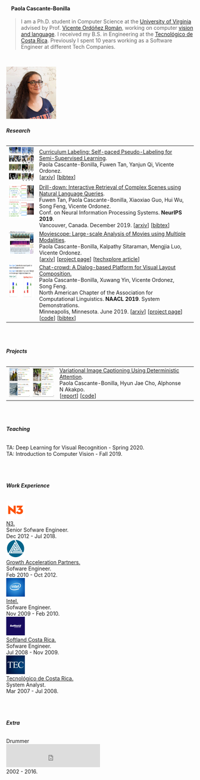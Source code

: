 <!DOCTYPE html>
<html lang="en">
<head>
  <meta http-equiv="Content-Type" content="text/html; charset=UTF-8"/>
  <meta name="viewport" content="width=device-width, initial-scale=1, maximum-scale=1.0"/>
  <title>Paola Cascante-Bonilla</title>

  <link href="https://fonts.googleapis.com/icon?family=Material+Icons" rel="stylesheet">
  <link rel="stylesheet" href="https://cdnjs.cloudflare.com/ajax/libs/materialize/1.0.0-beta/css/materialize.min.css" media="screen,projection">
  <link rel="stylesheet" href="https://cdn.rawgit.com/jpswalsh/academicons/master/css/academicons.min.css">
  <script src="https://kit.fontawesome.com/bcbe05a8c4.js" crossorigin="anonymous"></script>

  <script>
          var e = document.getElementById("myselect");
          var strUser = e.options[e.selectedIndex].value
  </script>

  <link rel="shortcut icon" type="image/x-icon" href="favicon.ico" />
  <meta name="theme-color" content="#007bb8">

</head>
<body>

<div class="container">

  <div class="section">
    <h4>&nbsp;&nbsp;&nbsp;&nbsp;Paola Cascante-Bonilla</h4>
  </div>

  <div class="divider"></div>
  <div class="row">
  </div>
  <div class="row">
    <!-- <div class="col s12 m4 l1">
    </div> -->
    <div class="col s12 m6 l10">
      <!-- <h6> -->
      <blockquote font-size="large">
        I am a Ph.D. student in Computer Science at the <a href="https://www.virginia.edu/">University of Virginia</a> advised by Prof. <a href="http://vicenteordonez.com">Vicente Ordóñez Román</a>, working on computer <a href="https://vislang.ai/"> vision and language</a>. I received my B.S. in Engineering at the <a href="https://www.tec.ac.cr/">Tecnológico de Costa Rica</a>. Previously I spent 10 years working as a Software Engineer at different Tech Companies.
      </blockquote>
      <p class="right">
        <a  href="mailto:pc9za@virginia.com"><i class="far fa-envelope fa-2x"></i></a>&nbsp;
        <a  href="https://www.linkedin.com/in/paola-cascante/"><i class="fab fa-linkedin-in fa-2x"></i></a>&nbsp;
        <a  href="https://twitter.com/pcascanteb"><i class="fab fa-twitter fa-2x"></i></a>&nbsp;
        <a  href="https://github.com/pcascanteb"><i class="fab fa-github fa-2x"></i></a>&nbsp;
        <a  href="http://www.cs.virginia.edu/~pc9za/CV%20-%20Paola%20Cascante-Bonilla.pdf"><i class="far fa-file fa-2x"></i></a>&nbsp;&nbsp;&nbsp;&nbsp;&nbsp;
      </p>
      <!-- </h6> -->
    </div>
    <div class="col s12 m4 l1">
    </div>
    <div class="col s12 m6 l2 center">
      <!-- class="responsive-img" -->
      <img src="paola-small.jpg" alt="" class="circle" height="140" weight="140"><br>
    </div>
    <!-- <div class="col s12 m4 l1">
    </div> -->
  </div>

  <div class="divider"></div>
  <div class="row">
    <h6><b>Research</b></h6>
  </div>

  <div class="row">
    <table class="highlight">
    <tbody>
      <tr style="border-bottom: 0;">
        <td style="vertical-align: top;"><img src="self-paced.png" width="150" height="92"></td>
        <td><a href="https://arxiv.org/abs/2001.06001">Curriculum Labeling: Self-paced Pseudo-Labeling for Semi-Supervised Learning</a>.<br>
        Paola Cascante-Bonilla, Fuwen Tan, Yanjun Qi, Vicente Ordonez.<br>
        [<a href="https://arxiv.org/abs/2001.06001" target="_blank">arxiv</a>] [<a href="http://vicenteordonez.com/files/self-paced.txt" target="">bibtex</a>]</td>
        <td></td>
      </tr>
      <tr style="border-bottom: 0;">
        <td style="vertical-align: top;"><img src="drilldown.png" width="150" height="92"></td>
        <td><a href="http://papers.neurips.cc/paper/8533-drill-down-interactive-retrieval-of-complex-scenes-using-natural-language-queries">Drill-down: Interactive Retrieval of Complex Scenes using Natural Language Queries</a>.<br>
        Fuwen Tan, Paola Cascante-Bonilla, Xiaoxiao Guo, Hui Wu, Song Feng, Vicente Ordonez.<br>
        Conf. on Neural Information Processing Systems. <b>NeurIPS 2019</b>.<br>
        Vancouver, Canada. December 2019. [<a href="https://arxiv.org/abs/1911.03826" target="_blank">arxiv</a>] [<a href="https://papers.nips.cc/paper/8533-drill-down-interactive-retrieval-of-complex-scenes-using-natural-language-queries/bibtex" target="">bibtex</a>]</td>
        <td></td>
      </tr>
      <tr style="border-bottom: 0;">
        <td style="vertical-align: top;"><img src="1Res.JPG" width="150" height="63"></td>
        <td><a href="http://www.cs.virginia.edu/~pc9za/research/moviescope.html" target="_blank">Moviescope: Large-scale Analysis of Movies using Multiple Modalities</a>.<br>
        Paola Cascante-Bonilla,  Kalpathy Sitaraman, Mengjia Luo, Vicente Ordonez.<br>
        [<a href="https://arxiv.org/abs/1908.03180" target="_blank">arxiv</a>] [<a href="http://www.cs.virginia.edu/~pc9za/research/moviescope.html" target="_blank">project page</a>] [<a href="https://techxplore.com/news/2019-08-features-movie-genre.html?fbclid=IwAR1oJnZw5WxkcDfaIMOmxZ4Oj9xyuXbkybQhep-aJgcTrRRNwYcooVSGOsA" target="_blank">techxplore article</a>]</td>
        <td></td>
      </tr>
      <tr style="border-bottom: 0;">
        <td style="vertical-align: top;"><img src="chatcrowd3.png" width="150" height="93"></td>
        <td><a href="https://www.aclweb.org/anthology/papers/N/N19/N19-4024/" target="_blank">Chat-crowd: A Dialog-based Platform for Visual Layout Composition.</a><br>
          Paola Cascante-Bonilla, Xuwang Yin, Vicente Ordonez, Song Feng.<br>
          North American Chapter of the Association for Computational Linguistics. <b>NAACL 2019</b>. System Demonstrations.<br>
          Minneapolis, Minnesota. June 2019. [<a href="https://arxiv.org/abs/1812.04081" target="_blank">arxiv</a>] [<a href="https://chatcrowd.github.io/" target="_blank">project page</a>] [<a href="https://github.com/uvavision/chat-crowd" target="_blank">code</a>] [<a href="https://www.aclweb.org/anthology/papers/N/N19/N19-4024.bib" target="_blank">bibtex</a>]</td>
        <td></td>
      </tr>
    </tbody>
  </table>
</div>

  <!-- <div class="row">
    <div class="col s12 m3 l2"><img src="http://vicenteordonez.com/images/self-paced.png" width="150" height="92"></div>
    <div class="col s12 m7 l10">
        <a href="https://arxiv.org/abs/2001.06001">Curriculum Labeling: Self-paced Pseudo-Labeling for Semi-Supervised Learning</a>.<br>
        Paola Cascante-Bonilla, Fuwen Tan, Yanjun Qi, Vicente Ordonez.<br>
        [<a href="https://arxiv.org/abs/2001.06001" target="_blank">arxiv</a>] [<a href="http://vicenteordonez.com/files/self-paced.txt" target="">bibtex</a>]
    </div>
  </div> -->


  <!-- <div class="row">
    <div class="col s12 m3 l2"><img src="http://vicenteordonez.com/images/drilldown.png" width="150" height="92"></div>
    <div class="col s12 m7 l10">
        <a href="http://papers.neurips.cc/paper/8533-drill-down-interactive-retrieval-of-complex-scenes-using-natural-language-queries">Drill-down: Interactive Retrieval of Complex Scenes using Natural Language Queries</a>.<br>
        Fuwen Tan, Paola Cascante-Bonilla, Xiaoxiao Guo, Hui Wu, Song Feng, Vicente Ordonez.<br>
        Conf. on Neural Information Processing Systems. <b>NeurIPS 2019</b>.<br>
        Vancouver, Canada. December 2019. [<a href="https://arxiv.org/abs/1911.03826" target="_blank">arxiv</a>] [<a href="https://papers.nips.cc/paper/8533-drill-down-interactive-retrieval-of-complex-scenes-using-natural-language-queries/bibtex" target="">bibtex</a>]
    </div>
  </div> -->

  <!-- <div class="row">
    <div class="col s12 m3 l2"><img src="1Res.JPG" width="150" height="63"></div>
    <div class="col s12 m7 l10">
        <a href="http://www.cs.virginia.edu/~pc9za/research/moviescope.html" target="_blank">Moviescope: Large-scale Analysis of Movies using Multiple Modalities</a>.<br>
        Paola Cascante-Bonilla,  Kalpathy Sitaraman, Mengjia Luo, Vicente Ordonez.<br>
        [<a href="https://arxiv.org/abs/1908.03180" target="_blank">arxiv</a>] [<a href="http://www.cs.virginia.edu/~pc9za/research/moviescope.html" target="_blank">project page</a>] [<a href="https://techxplore.com/news/2019-08-features-movie-genre.html?fbclid=IwAR1oJnZw5WxkcDfaIMOmxZ4Oj9xyuXbkybQhep-aJgcTrRRNwYcooVSGOsA" target="_blank">techxplore article</a>]
    </div>
  </div> -->

  <!-- <div class="row">
    <div class="col s12 m3 l2"><img src="http://vicenteordonez.com/images/chatcrowd3.png" width="150" height="93"></div>
    <div class="col s12 m7 l10">
      <a href="https://www.aclweb.org/anthology/papers/N/N19/N19-4024/" target="_blank">Chat-crowd: A Dialog-based Platform for Visual Layout Composition.</a><br>
        Paola Cascante-Bonilla, Xuwang Yin, Vicente Ordonez, Song Feng.<br>
        North American Chapter of the Association for Computational Linguistics. <b>NAACL 2019</b>. System Demonstrations.<br>
        Minneapolis, Minnesota. June 2019. [<a href="https://arxiv.org/abs/1812.04081" target="_blank">arxiv</a>] [<a href="https://chatcrowd.github.io/" target="_blank">project page</a>] [<a href="https://github.com/uvavision/chat-crowd" target="_blank">code</a>] [<a href="https://www.aclweb.org/anthology/papers/N/N19/N19-4024.bib" target="_blank">bibtex</a>]
    </div>
  </div> -->

  <br><br>


  <div class="divider"></div>
  <div class="row">
    <h6><b>Projects</b></h6>
  </div>

  <div class="row">
    <table class="highlight">
    <tbody>
      <tr style="border-bottom: 0;">
        <td style="vertical-align: top;"><img src="Samples.jpg" width="150" height="80"></td>
        <td><a href="https://github.com/pcascanteb/VAE-ImgCaptioning" target="_blank">Variational Image Captioning Using Deterministic Attention</a>.<br>
        Paola Cascante-Bonilla, Hyun Jae Cho, Alphonse N Akakpo.<br>
        [<a href="http://www.cs.virginia.edu/~pc9za/projects/VIC_NLP.pdf" target="_blank">report</a>] [<a href="https://github.com/pcascanteb/VAE-ImgCaptioning" target="_blank">code</a>]</td>
        <td></td>
      </tr>
    </tbody>
  </table>
</div>

  <br><br>

  <div class="divider"></div>
  <div class="row">
    <h6><b>Teaching</b></h6>
  </div>
  <div class="row">
    <div class="col s12">TA: Deep Learning for Visual Recognition - Spring 2020.</div>
    <div class="col s12">TA: Introduction to Computer Vision - Fall 2019.</div>
  </div>

  <br><br>

  <div class="divider"></div>
  <div class="row">
    <h6><b>Work Experience</b></h6>
  </div>
  <div class="row">
    <!-- <div class="col l1"></div> -->
    <div class="col l1 center">
      <img class="responsive-img circle" height="50" width="50" src="company_logos/n3.png">
    </div>
    <div class="col l11">
      <a href="https://n3results.com/" target="_blank">N3.</a><br>
      Senior Sofware Engineer.<br>
      Dec 2012 - Jul 2018.
    </div>
  </div>
  <div class="row">
    <!-- <div class="col l1"></div> -->
    <div class="col l1 center">
      <img class="responsive-img circle" height="50" width="50" src="company_logos/gap.png">
    </div>
    <div class="col l11">
      <a href="https://www.growthaccelerationpartners.com/" target="_blank">Growth Acceleration Partners.</a><br>
      Sofware Engineer.<br>
      Feb 2010 - Oct 2012.
    </div>
  </div>
  <div class="row">
    <!-- <div class="col l1"></div> -->
    <div class="col l1 center">
      <img class="responsive-img circle" height="50" width="50" src="company_logos/intel.png">
    </div>
    <div class="col l11">
      <a href="https://www.intel.com/content/www/us/en/corporate-responsibility/intel-in-costa-rica.html" target="_blank">Intel.</a><br>
      Sofware Engineer.<br>
      Nov 2009 - Feb 2010.
    </div>
  </div>
  <div class="row">
    <!-- <div class="col l1"></div> -->
    <div class="col l1 center">
      <img class="responsive-img circle" height="50" width="50" src="company_logos/softland.png">
    </div>
    <div class="col l11">
      <a href="http://www.softland.cr/" target="_blank">Softland Costa Rica.</a><br>
      Sofware Engineer.<br>
      Jul 2008 - Nov 2009.
    </div>
  </div>
  <div class="row">
    <!-- <div class="col l1"></div> -->
    <div class="col l1 center">
      <img class="responsive-img circle" height="50" width="50" src="company_logos/tec.png">
    </div>
    <div class="col l11">
      <a href="https://www.tec.ac.cr/" target="_blank">Tecnológico de Costa Rica.</a><br>
      System Analyst.<br>
      Mar 2007 - Jul 2008.
    </div>
  </div>

  <br><br>

  <div class="divider"></div>
  <div class="row">
    <h6><b>Extra</b></h6>
  </div>
  <div class="row">
    <div class="col l1">Drummer</div>
    <div class="col l5"><iframe style="border: 0; width: 50%; height: 62px;background-image:url(Drums.png);" src="https://bandcamp.com/EmbeddedPlayer/album=4265864193/size=small/bgcol=ffffff/linkcol=0687f5/artwork=none/transparent=true/" seamless><a href="http://theelectriccreatures.bandcamp.com/album/thank-you">Thank You by The Electric Creatures</a></iframe><br>2002 - 2016.</div>
    <!-- <div class="col l6"></div> -->
  </div>

  <br><br>
  </div>

</div>


  <!--  Scripts-->
  <script src="https://code.jquery.com/jquery-2.1.1.min.js"></script>
  <script src="https://cdnjs.cloudflare.com/ajax/libs/materialize/1.0.0-beta/js/materialize.min.js"></script>

  </body>
</html>
